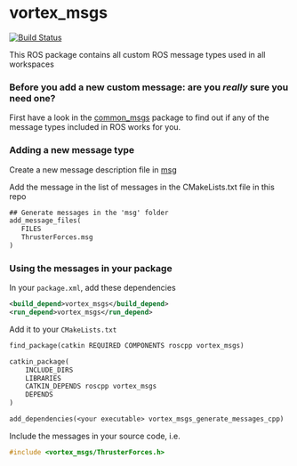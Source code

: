 # vortex_msgs


[![Build Status](http://build.vortexntnu.no/job/vortex_msgs/badge/icon)](http://build.vortexntnu.no/job/vortex_msgs/)

This ROS package contains all custom ROS message types used in all workspaces

### Before you add a new custom message: are you _really_ sure you need one?
First have a look in the [common_msgs](http://wiki.ros.org/common_msgs?distro=kinetic) package to find out if any of the message types included in ROS works for you.

### Adding a new message type
Create a new message description file in [msg](msg)

Add the message in the list of messages in the CMakeLists.txt file in this repo
```txt
## Generate messages in the 'msg' folder
add_message_files(
   FILES
   ThrusterForces.msg
)
```

### Using the messages in your package
In your `package.xml`, add these dependencies
```xml
<build_depend>vortex_msgs</build_depend>
<run_depend>vortex_msgs</run_depend>
```
Add it to your `CMakeLists.txt`
```txt
find_package(catkin REQUIRED COMPONENTS roscpp vortex_msgs)
```
```txt
catkin_package(
    INCLUDE_DIRS
    LIBRARIES
    CATKIN_DEPENDS roscpp vortex_msgs
    DEPENDS
)
```
```txt
add_dependencies(<your executable> vortex_msgs_generate_messages_cpp)
```

Include the messages in your source code, i.e.
```cpp
#include <vortex_msgs/ThrusterForces.h>
```

